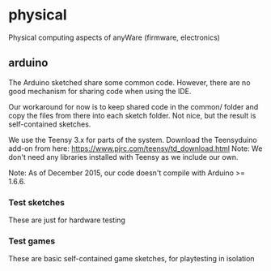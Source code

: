 # physical
Physical computing aspects of anyWare (firmware, electronics)

## arduino

The Arduino sketched share some common code.
However, there are no good mechanism for sharing code when using the IDE.

Our workaround for now is to keep shared code in the common/ folder
and copy the files from there into each sketch folder.
Not nice, but the result is self-contained sketches.

We use the Teensy 3.x for parts of the system. Download the Teensyduino add-on from here: https://www.pjrc.com/teensy/td_download.html
Note: We don't need any libraries installed with Teensy as we include our own.

Note: As of December 2015, our code doesn't compile with Arduino >= 1.6.6.

### Test sketches

These are just for hardware testing

### Test games

These are basic self-contained game sketches, for playtesting in isolation

